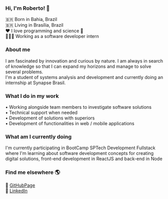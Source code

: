 ### Hi, I'm Roberto! 👋

🇧🇷 Born in Bahia, Brazil <br>
🇧🇷 Living in Brasília, Brazil <br>
❤️ I love programming and science 🔭 <br>
🧑🏾‍💻 Working as a software developer intern <br>

### About me
I am fascinated by innovation and curious by nature. I am always in search of knowledge so that I can expand my horizons and manage to solve several problems. 
<br> 
I'm a student of systems analysis and development and currently doing an internship at Synapse Brasil.

### What I do in my work
• Working alongside team members to investigate software solutions<br>
• Technical support when needed<br>
• Development of solutions with superiors<br>
• Development of functionalities in web / mobile applications

### What am I currently doing
I'm currently participating in BootCamp SPTech Development Fullstack where I'm learning about software development concepts for creating digital solutions, front-end development in ReactJS and back-end in Node

### Find me elsewhere 🌎

📄 [GitHubPage](https://robertojr2001.github.io/) <br>
💼 [LinkedIn](https://www.linkedin.com/in/roberto--jr/) <br>
